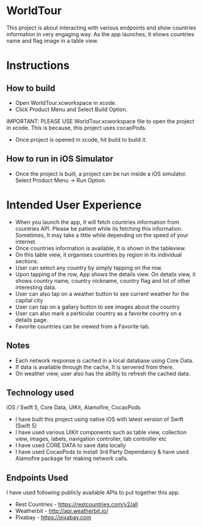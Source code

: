 # WorldTour

This project is about interacting with various endpoints and show countries information in very engaging way. As the app launches, it shows countries name and flag image in a 
table view. 

# Instructions 

## How to build
- Open WorldTour.xcworkspace in xcode.
- Click Product Menu and Select Build Option.

IMPORTANT:  PLEASE USE WorldTour.xcworkspace file to open the project in xcode. This is because, this project uses cocaoPods.
- Once project is opened in xcode, hit build to build it.

## How to run in iOS Simulator
- Once the project is built, a project can be run inside a iOS simulator. Select Product Menu -> Run Option.

# Intended User Experience

- When you launch the app, it will fetch countries information from countries API. Please be patient while its fetching this information. Sometimes, It may take a   little while depending on the speed of your internet.
- Once countries information is available, it is shown in the tableview.
- On this table view, it organises countries by region in its individual sections.
- User can select any country by simply tapping on the row.
- Upon tapping of the row, App shows the details view. On details view, it shows country name, country nickname, country flag and lot of other interesting data.
- User can also tap on a weather button to see current weather for the capital city
- User can tap on a gallary button to see images about the country
- User can also mark a perticular country as a favorite country on a details page.
- Favorite countries can be viewed from a Favorite tab.

## Notes
- Each network response is cached in a local database using Core Data.
- If data is available through the cache, It is servered from there.
- On weather view, user also has the ability to refresh the cached data.

## Technology used

iOS / Swift 5, Core Data, UIKit, Alamofire, CocaoPods

- I have built this project using native iOS with latest version of Swift (Swift 5)
- I have used various UIKit components such as table view, collection view, images, labels, navigation controller, tab controller etc
- I have used CORE DATA to save data locally
- I have used CocaoPods to install 3rd Party Dependancy & have used Alamofire package for making network calls.

## Endpoints Used
I have used following publicly available APIs to put together this app.
- Rest Countries - https://restcountries.com/v2/all
- Weatherbit - http://api.weatherbit.io/
- Pixabay - https://pixabay.com



